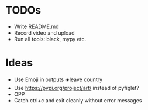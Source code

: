 # TODOs
* Write README.md
* Record video and upload
* Run all tools: black, mypy etc.


# Ideas
* Use Emoji in outputs ✈️leave country
* Use https://pypi.org/project/art/ instead of pyfiglet?
* OPP
* Catch ctrl+c and exit cleanly without error messages
